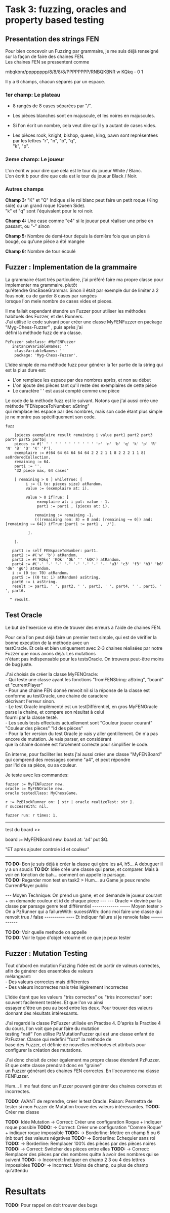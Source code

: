 
# Task 3: fuzzing, oracles and property based testing    


  
## Presentation des strings FEN  

Pour bien concevoir un Fuzzing par grammaire, je me suis déjà renseigné sur la façon de faire des chaines FEN.    
Les chaines FEN se pressentent comme   

rnbqkbnr/pppppppp/8/8/8/8/PPPPPPPP/RNBQKBNR w KQkq - 0 1    

Il y a 6 champs, chacun séparés par un espace.    

### 1er champ: Le plateau 

- 8 rangés de 8 cases séparées par "/".    

- Les pièces blanches sont en majuscule, et les noires en majuscules.  

- Si l'on écrit un nombre, cela veut dire qu'il y a autant de cases vides.   

- Les pièces rook, knight, bishop, queen, king, pawn sont représentées par les lettres "r", "n", "b", "q",    
"k", "p".   

### 2eme champ: Le joueur   

L'on écrit w pour dire que cela est le tour du joueur White / Blanc.   
L'on écrit b pour dire que cela est le tour du joueur Black / Noir.   

### Autres champs    

**Champ 3:** "K" et "Q" Indique si le roi blanc peut faire un petit roque (King side) ou un grand roque (Queen Side).   
        "k" et "q" sont l'équivalent pour le roi noir.    

**Champ 4:** Une case comme "e4" si le joueur peut réaliser une prise en passant, ou "-" sinon    

**Champ 5:** Nombre de demi-tour depuis la dernière fois que un pion à bougé, ou qu'une pièce a été mangée   

**Champ 6:** Nombre de tour écoulé


## Fuzzer : Implementation de la grammaire    

La grammaire étant très particulière, j'ai préféré faire ma propre classe pour implementer ma grammaire, plutôt    
qu'étendre GncBaseGrammar. Sinon il était par exemple dur de limiter à 2 fous noir, ou de garder 8 cases par rangées   
lorsque l'on mele nombre de cases vides et pieces.  

Il me fallait cependant étendre un Fuzzer pour utiliser les méthodes habituels des Fuzzer, et des Runners.      
J'ai utilisé le code suivant pour créer une classe MyFENFuzzer en package "Myg-Chess-Fuzzer" , puis après j'ai  
défini la méthode fuzz de ma classe.         

```
PzFuzzer subclass: #MyFENFuzzer 
   instanceVariableNames: ''
	classVariableNames: ''
	package: 'Myg-Chess-Fuzzer'.
```

L'idée simple de ma méthode fuzz pour générer la 1er partie de la string qui est la plus dure est:   
- L'on remplace les espace par des nombres après, et non au début    
- L'on ajoute des pièces tant qu'il reste des exemplaires de cette pièce     
- Le caractère ' ' est aussi compté comme une pièce    

Le code de la méthode fuzz est le suivant. Notons que j'ai aussi crée une méthode "FENspaceToNumber: aString"   
qui remplace les espace par des nombres, mais son code étant plus simple je ne montre pas spécifiquement son code.            


```
fuzz
	
	|pieces exemplaire result remaining i value part1 part2 part3 part4 part5 part6|
	pieces := #(' ' ' ' ' ' ' ' ' ' ' ' 'r' 'n' 'b' 'q' 'k' 'p' 'R' 'N' 'B' 'Q' 'K' 'P').
	exemplaire := #(64 64 64 64 64 64 2 2 2 1 1 8 2 2 2 1 1 8) asOrderedCollection.
	remaining := 64.
	part1 := ''.
	"32 piece max, 64 cases"
	
	[ remaining > 0 ] whileTrue: [  
	     i := (1 to: pieces size) atRandom.
	     value := (exemplaire at: i).
	
	     value > 0 ifTrue: [  
		      exemplaire at: i put: value - 1.
		      part1 := part1 , (pieces at: i).
		
	         remaining := remaining -1.
	         (((remaining rem: 8) = 0 and: [remaining ~= 0]) and: [remaining ~= 64]) ifTrue:[part1 := part1 , '/'].
		      
		  ].
		
	].

   part1 := self FENspaceToNumber: part1.
   part2 := #('w' 'b') atRandom.
   part3 := #('KQkq' 'KQk' 'Qk' '' 'kQK') atRandom.
   part4 := #('-' '-' '-' '-' '-' '-' '-' '-' 'a3' 'c3' 'f3' 'h3' 'b6' 'd6' 'g6') atRandom.
   i := (0 to: 70) atRandom.
   part5 := ((0 to: i) atRandom) asString.
   part6 := i asString.
   result := part1, ' ', part2, ' ', part3, ' ', part4, ' ', part5, ' ', part6.

  ^ result.

```

## Test Oracle    

Le but de l'exercice va être de trouver des erreurs à l'aide de chaines FEN.    

Pour cela l'on peut déjà faire un premier test simple, qui est de vérifier la bonne execution de la méthode avec un   
testOracle. Et cela et bien uniquement avec 2-3 chaines réalisées par notre Fuzzer que nous avons déjà. Les mutations   
n'étant pas indispensable pour les testsOracle. On trouvera peut-être moins de bug juste.       

J'ai choisis de créer la classe MyFENOracle:     
	- Qui teste une classe ayant les fonctions "fromFENString: aString", "board" et "currentPlayer"   
	- Pour une chaine FEN donné renvoit nil si la réponse de la classe est conforme au testOracle, une chaine de caractere   
	      décrivant l'erreur sinon.   
	- Le test Oracle implémenté est un testDifférentiel, en gros MyFENOracle parse la chaine, et compare son résultat à celui   
	      fourni par la classe testé.    
	- Les seuls tests effectués actuellement sont "Couleur joueur courant" "Couleur des pièces" "Id des pièces"    
    - Pour la 1er version du test Oracle je vais y aller gentillement. On n'a pas encore de mutation. Je vais parser, en considérant    
	       que la chaine donnée est forcément correcte pour simplifier le code.    

En interne, pour faciliter les tests j'ai aussi créer une classe "MyFENBoard" qui comprend des messages comme "a4", et peut répondre   
par l'id de sa pièce, ou sa couleur.    


Je teste avec les commandes:   

```
fuzzer := MyFENFuzzer new.
oracle := MyFENOracle new.
oracle testedClass: MyChessGame.

r := PzBlockRunner on: [ str | oracle realizeTest: str ].
r successWith: nil.

fuzzer run: r times: 1. 
```

----------------
test du board >>

board := MyFENBoard new.
board at: 'a4' put $Q.

"ET après ajouter controle id et couleur"

-----------

**TO DO:** Bon je suis déjà à créer la classe qui gère les a4, h5... A debuguer il y a  un soucis
**TO DO:** Idée crée une classe qui parse, et comparer. Mais à voir en fonction de bah... comment on appelle le parsage.   
**TO DO:** Regarder mon test en task2 > Hum... au Game je peux rendre CurrentPlayer public   

--- Moyen Technique: On prend un game, et on demande le joueur courant  + on demande couleur et id de chaque piece ---
---         Oracle = deviné par la classe par parsage genre test différentiel  ------------- 
-----        Moyen tester > On a PzRunner qui a failureWith: sucessWith: donc moi faire une classe qui renvoit true / false ----------
----                    Et indiquer failure si je renvoie false   ------------

**TO DO:** Voir quelle methode on appelle   
**TO DO:** Voir le type d'objet retourné et ce que je peux tester    

## Fuzzer : Mutation Testing   

Tout d'abord en mutation Fuzzing l'idée est de partir de valeurs correctes, afin de générer des ensembles de valeurs   
mélangeant:      
    - Des valeurs correctes mais différentes    
	- Des valeurs incorrectes mais très légèrement incorrectes   

L'idée étant que les valeurs "très correctes" ou "très incorrectes" sont souvent facilement testées. Et que l'on va ainsi    
essayer d'être un peu au bord entre les deux. Pour trouver des valeurs donnant des résultats intéressants.    

J'ai regardé la classe PzFuzzer utilisée en Practise 4. D'après la Practise 4 du cours, l'on voit que pour faire du mutation   
testing "naif" l'on utilise PzMutationFuzzer qui est une classe enfant de PzFuzzer. Classe qui redefini "fuzz" la méthode de   
base des Fuzzer, et définie de nouvelles méthodes et attributs pour configurer la création des mutations.    

J'ai donc choisit de créer également ma propre classe étendant PzFuzzer. Et que cette classe prendrait donc en "graine"   
un Fuzzer générant des chaines FEN correctes. En l'occurence ma classe FENFuzzer.  

Hum... Il me faut donc un Fuzzer pouvant générer des chaines correctes et incorrectes.   

**TODO:** AVANT de reprendre, créer le test Oracle. Raison: Permettra de tester si mon Fuzzer de Mutation trouve des valeurs intéressantes.
**TODO:** Créer ma classe

**TODO:** Idée Mutation -> Correct:  Créer une configuration Roque + indiquer roque possible
**TODO:**               -> Correct: Créer une configuration "Comme Roque" + indiquer roque impossible
**TODO:**               -> Borderline: Mettre en champ 5 ou 6 (nb tour) des valeurs négatives
**TODO:**               -> Borderline: Echequier sans roi
**TODO:**               -> Borderline: Remplacer 100% des pièces par des pièces noires
**TODO:**               -> Correct: Switcher des pièces entre elles
**TODO:**               -> Correct: Remplacer des pièces par des nombres quitte à avoir des nombres qui se suivent
**TODO:**               -> Incorrect: Indiquer en champ 2 3 ou 4 des lettres impossibles
**TODO:**               -> Incorrect: Moins de champ, ou plus de champ qu'attendu


# Resultats

**TODO:** Pour rappel on doit trouver des bugs